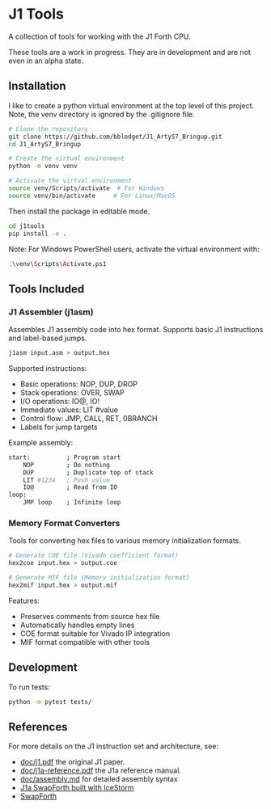 # J1 Tools

A collection of tools for working with the J1 Forth CPU.

These tools are a work in progress.  They are in development and
are not even in an alpha state.

## Installation

I like to create a python virtual environment at the top
level of this project. Note, the venv directory is ignored
by the .gitignore file.

```bash
# Clone the repository
git clone https://github.com/bblodget/J1_ArtyS7_Bringup.git
cd J1_ArtyS7_Bringup

# Create the virtual environment
python -m venv venv

# Activate the virtual environment
source venv/Scripts/activate  # For Windows
source venv/bin/activate     # For Linux/MacOS
```

Then install the package in editable mode.

```bash
cd j1tools
pip install -e .
```

Note: For Windows PowerShell users, activate the virtual environment with:
```bash
.\venv\Scripts\Activate.ps1
```

## Tools Included

### J1 Assembler (j1asm)
Assembles J1 assembly code into hex format. Supports basic J1 instructions and label-based jumps.

```bash
j1asm input.asm > output.hex
```

Supported instructions:
- Basic operations: NOP, DUP, DROP
- Stack operations: OVER, SWAP
- I/O operations: IO@, IO!
- Immediate values: LIT #value
- Control flow: JMP, CALL, RET, 0BRANCH
- Labels for jump targets

Example assembly:
```bash
start:          ; Program start
    NOP         ; Do nothing
    DUP         ; Duplicate top of stack
    LIT #1234   ; Push value
    IO@         ; Read from IO
loop:
    JMP loop    ; Infinite loop
```

### Memory Format Converters
Tools for converting hex files to various memory initialization formats.

```bash
# Generate COE file (Vivado coefficient format)
hex2coe input.hex > output.coe

# Generate MIF file (Memory initialization format)
hex2mif input.hex > output.mif
```

Features:
- Preserves comments from source hex file
- Automatically handles empty lines
- COE format suitable for Vivado IP integration
- MIF format compatible with other tools

## Development

To run tests:

```bash
python -m pytest tests/
```

## References

For more details on the J1 instruction set and architecture, see:
- [doc/j1.pdf](../doc/j1.pdf) the original J1 paper.
- [doc/j1a-reference.pdf](../doc/j1a-reference.pdf) the J1a reference manual.
- [doc/assembly.md](../doc/assembly.md) for detailed assembly syntax
- [J1a SwapForth built with IceStorm](https://excamera.com/sphinx/article-j1a-swapforth.html)
- [SwapForth](https://github.com/jamesbowman/swapforth)

